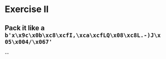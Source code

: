 # Exercise II

## Pack it like a `b'x\x9c\x0b\xc8\xcfI,\xca\xcfLQ\x08\xc8L.-)J\x05\x004/\x067'`

--

## 
